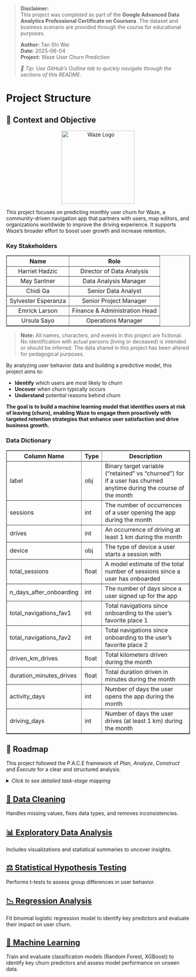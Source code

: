 > **Disclaimer:**  
> This project was completed as part of the **Google Advanced Data Analytics Professional Certificate on Coursera**. The dataset and business scenario are provided through the course for educational purposes.
> 
> **Author:** Tan Shi Wei  
> **Date:** 2025-06-04  
> **Project:** Waze User Churn Prediction
> 
> _📑 Tip: Use GitHub’s Outline tab to quickly navigate through the sections of this README._

# Project Structure

## 📌 Context and Objective

<p align="center">
  <img src="https://github.com/user-attachments/assets/955e8943-b5e6-4aa4-a70c-fc4c311d5f45" alt="Waze Logo" width="200" height="200" />
</p>

This project focuses on predicting monthly user churn for Waze, a community-driven navigation app that partners with users, map editors, and organizations worldwide to improve the driving experience. It supports Waze’s broader effort to boost user growth and increase retention.

### Key Stakeholders

<div align="center">
  <table border="1" cellpadding="8" cellspacing="0" style="border-collapse: collapse; text-align: center;">
    <thead>
      <tr>
        <th>Name</th>
        <th>Role</th>
      </tr>
    </thead>
    <tbody>
      <tr>
        <td>Harriet Hadzic</td>
        <td>Director of Data Analysis</td>
      </tr>
      <tr>
        <td>May Santner</td>
        <td>Data Analysis Manager</td>
      </tr>
      <tr>
        <td>Chidi Ga</td>
        <td>Senior Data Analyst</td>
      </tr>
      <tr>
        <td>Sylvester Esperanza</td>
        <td>Senior Project Manager</td>
      </tr>
      <tr>
        <td>Emrick Larson</td>
        <td>Finance & Administration Head</td>
      </tr>
      <tr>
        <td>Ursula Sayo</td>
        <td>Operations Manager</td>
      </tr>
    </tbody>
  </table>
</div>

> **Note:** All names, characters, and events in this project are fictional. No identification with actual persons (living or deceased) is intended or should be inferred. The data shared in this project has been altered for pedagogical purposes.

By analyzing user behavior data and building a predictive model, this project aims to:

* **Identify** which users are most likely to churn  
* **Uncover** when churn typically occurs  
* **Understand** potential reasons behind churn  

**The goal is to build a machine learning model that identifies users at risk of leaving (churn), enabling Waze to engage them proactively with targeted retention strategies that enhance user satisfaction and drive business growth.**

### Data Dictionary

<div>
<table border="1" class="dataframe">
  <thead>
    <tr>
      <th>Column Name</th>
      <th>Type</th>
      <th>Description</th>
    </tr>
  </thead>
  <tbody>
    <tr>
      <td>label</td>
      <td>obj</td>
      <td>Binary target variable (“retained” vs “churned”) for if a user has churned anytime during the course of the month</td>
    </tr>
    <tr>
      <td>sessions</td>
      <td>int</td>
      <td>The number of occurrences of a user opening the app during the month</td>
    </tr>
    <tr>
      <td>drives</td>
      <td>int</td>
      <td>An occurrence of driving at least 1 km during the month</td>
    </tr>
    <tr>
      <td>device</td>
      <td>obj</td>
      <td>The type of device a user starts a session with</td>
    </tr>
    <tr>
      <td>total_sessions</td>
      <td>float</td>
      <td>A model estimate of the total number of sessions since a user has onboarded</td>
    </tr>
    <tr>
      <td>n_days_after_onboarding</td>
      <td>int</td>
      <td>The number of days since a user signed up for the app</td>
    </tr>
    <tr>
      <td>total_navigations_fav1</td>
      <td>int</td>
      <td>Total navigations since onboarding to the user’s favorite place 1</td>
    </tr>
    <tr>
      <td>total_navigations_fav2</td>
      <td>int</td>
      <td>Total navigations since onboarding to the user’s favorite place 2</td>
    </tr>
    <tr>
      <td>driven_km_drives</td>
      <td>float</td>
      <td>Total kilometers driven during the month</td>
    </tr>
    <tr>
      <td>duration_minutes_drives</td>
      <td>float</td>
      <td>Total duration driven in minutes during the month</td>
    </tr>
    <tr>
      <td>activity_days</td>
      <td>int</td>
      <td>Number of days the user opens the app during the month</td>
    </tr>
    <tr>
      <td>driving_days</td>
      <td>int</td>
      <td>Number of days the user drives (at least 1 km) during the month</td>
    </tr>
  </tbody>
</table>
</div>

## 🧭 Roadmap

This project followed the P.A.C.E framework of *Plan*, *Analyze*, *Construct* and *Execute* for a clear and structured analysis.

<details>
  <summary><em>Click to see detailed task-stage mapping</em></summary>

### Milestones and Deliverables

<div align="center">
  <table border="1" cellpadding="8" cellspacing="0" style="border-collapse: collapse; text-align: center;">
    <thead>
      <tr>
        <th>Milestone</th>
        <th>Tasks</th>
        <th>P.A.C.E</th>
        <th>Deliverables / Reports</th>
        <th>Stakeholder(s)</th>
      </tr>
    </thead>
    <tbody>
      <tr>
        <td><strong>1</strong></td>
        <td>Establish structure for project workflow</td>
        <td>Plan</td>
        <td>Global-level project document</td>
        <td>
          • May Santner
        </td>
      </tr>
      <tr>
        <td><strong>1a</strong></td>
        <td>Write a project proposal</td>
        <td>Plan</td>
        <td></td>
        <td>
          • Sylvester Esperanza
        </td>
      </tr>
      <tr>
        <td><strong>2</strong></td>
        <td>Compile summary information about the data</td>
        <td>Analyze</td>
        <td>Data files ready for EDA</td>
        <td>
          • Chidi Ga
        </td>
      </tr>
      <tr>
        <td><strong>2a</strong></td>
        <td>Begin exploring the data</td>
        <td>Analyze</td>
        <td></td>
        <td>
          • Chidi Ga
        </td>
      </tr>
      <tr>
        <td><strong>3</strong></td>
        <td>Data exploration and cleaning</td>
        <td>Plan and Analyze</td>
        <td>EDA report</td>
        <td>
          • Chidi Ga
        </td>
      </tr>
      <tr>
        <td><strong>3a</strong></td>
        <td>Visualization building</td>
        <td>Analyze and Construct</td>
        <td>Tableau dashboard / visualizations</td>
        <td>
          • Sylvester Esperanza
        </td>
      </tr>
      <tr>
        <td><strong>4</strong></td>
        <td>Compute descriptive statistics</td>
        <td>Analyze</td>
        <td>Analysis of testing results between two important variables</td>
        <td>
          • Chidi Ga
        </td>
      </tr>
      <tr>
        <td><strong>4a</strong></td>
        <td>Conduct hypothesis testing</td>
        <td>Analyze and Construct</td>
        <td></td>
        <td>
          • May Santner
        </td>
      </tr>
      <tr>
        <td><strong>5</strong></td>
        <td>Build a regression model</td>
        <td>Analyze and Construct</td>
        <td></td>
        <td>
          • May Santner
        </td>
      </tr>
      <tr>
        <td><strong>5a</strong></td>
        <td>Evaluate the model</td>
        <td>Execute</td>
        <td>Determine the success of the model</td>
        <td>
          • Harriet Hadzic
        </td>
      </tr>
      <tr>
        <td><strong>6</strong></td>
        <td>Build a machine learning model</td>
        <td>Construct</td>
        <td>Final model</td>
        <td>
          • Harriet Hadzic
        </td>
      </tr>
      <tr>
        <td><strong>6a</strong></td>
        <td>Communicate final insights with stakeholders</td>
        <td>Execute</td>
        <td>Final report presentation</td>
        <td>
          • Harriet Hadzic<br>
          • Emrick Larson<br>
          • Ursula Sayo
        </td>
      </tr>
    </tbody>
  </table>
</div>

---

### Estimated Timeline

- **Milestone 1**: 1–2 days  
- **Milestone 2**: 2–3 weeks  
- **Milestone 3**: 1 week  
- **Milestone 4**: 1 week  
- **Milestone 5**: 1–2 weeks  

</details>


## [🧹 Data Cleaning](./01_data_cleaning.ipynb)

Handles missing values, fixes data types, and removes inconsistencies.

## [📊 Exploratory Data Analysis](./02_exploratory_data_analysis.ipynb)

Includes visualizations and statistical summaries to uncover insights.

## [⚖️ Statistical Hypothesis Testing](./03_hypothesis_testing.ipynb)

Performs t-tests to assess group differences in user behavior.

## [📉 Regression Analysis](./04_regression_analysis.ipynb)

Fit binomial logistic regression model to identify key predictors and evaluate their impact on user churn.

## [🧠 Machine Learning](./05_machine_learning.ipynb)

Train and evaluate classification models (Random Forest, XGBoost) to identify key churn predictors and assess model performance on unseen data.

